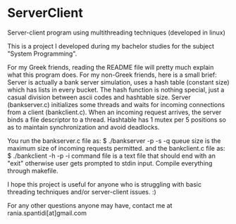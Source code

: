 # ServerClient
Server-client program using multithreading techniques (developed in linux)

This is a project I developed during my bachelor studies for the subject "System Programming".

For my Greek friends, reading the README file will pretty much explain what this program does. For my non-Greek friends, here is a small brief:
Server is actually a bank server simulation, uses a hash table (constant size) which has lists in every bucket. The hash function is nothing special, just a casual division between ascii codes and hashtable size.
Server (bankserver.c) initializes some threads and waits for incoming connections from a client (bankclient.c). When an incoming request arrives, the server binds a file descriptor to a thread.
Hashtable has 1 mutex per 5 positions so as to maintain synchronization and avoid deadlocks.

You run the bankserver.c file as: $ ./bankserver -p <port> -s <thread pool size> -q <queue size>
queue size is the maximum size of incoming requests permitted.
and the bankclient.c file as:     $ ./bankclient -h <server host> -p <server port> -i <command file>
command file is a text file that should end with an "exit" otherwise user gets prompted to stdin input.
Compile everything through makefile.

I hope this project is useful for anyone who is struggling with basic threading techniques and/or server-client issues. :)

For any other questions anyone may have, contact me at rania.spantidi[at]gmail.com
